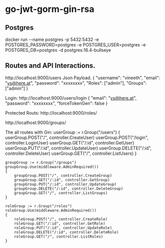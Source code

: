 # go-jwt-gorm-gin-rsa

## Postgres
docker run --name postgres -p 5432:5432 -e POSTGRES_PASSWORD=postgres -e POSTGRES_USER=postgres -e POSTGRES_DB=postgres -d postgres:16.4-bullseye

## Routes and API Interactions.
http://localhost:9000/users
Json Payload.
{
  "username": "vineeth",
	"email":   "vs@here.at",
	"password": "xxxxxxxx",
	"Roles": ["admin"],
	"Groups": ["admin"]
}

Login:
http://localhost:9000/users/login
{
	"email":   "vs@here.at",
	"password": "xxxxxxxx",
	"forceTokenGen": false
}

Protected Routs:
http://localhost:9000/roles/

http://localhost:9000/groups/


The all routes with Gin:
	userGroup := r.Group("/users")
	{
		userGroup.POST("/", controller.CreateUser)
		userGroup.POST("/login", controller.LoginUser)
		userGroup.GET("/:id", controller.GetUser)
		userGroup.PUT("/:id", controller.UpdateUser)
		userGroup.DELETE("/:id", controller.DeleteUser)
		userGroup.GET("/", controller.ListUsers)
	}

	groupGroup := r.Group("/groups")
	groupGroup.Use(middleware.AdminRequired())
	{
		groupGroup.POST("/", controller.CreateGroup)
		groupGroup.GET("/:id", controller.GetGroup)
		groupGroup.PUT("/:id", controller.UpdateGroup)
		groupGroup.DELETE("/:id", controller.DeleteGroup)
		groupGroup.GET("/", controller.ListGroups)
	}

	roleGroup := r.Group("/roles")
	roleGroup.Use(middleware.AdminRequired())
	{
		roleGroup.POST("/", controller.CreateRole)
		roleGroup.GET("/:id", controller.GetRole)
		roleGroup.PUT("/:id", controller.UpdateRole)
		roleGroup.DELETE("/:id", controller.DeleteRole)
		roleGroup.GET("/", controller.ListRoles)
	}